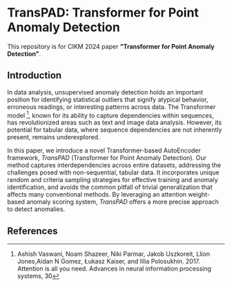 # TransPAD: Transformer for Point Anomaly Detection

This repository is for CIKM 2024 paper **"Transformer for Point Anomaly Detection"**.

## Introduction

In data analysis, unsupervised anomaly detection holds an important position for identifying statistical outliers that signify atypical behavior, erroneous readings, or interesting patterns across data.
The Transformer model [^1], known for its ability to capture dependencies within sequences, has revolutionized areas such as text and image data analysis.
However, its potential for tabular data, where sequence dependencies are not inherently present, remains underexplored.

In this paper, we introduce a novel Transformer-based AutoEncoder framework, _TransPAD_ (Transformer for Point Anomaly Detection).
Our method captures interdependencies across entire datasets, addressing the challenges posed with non-sequential, tabular data.
It incorporates unique random and criteria sampling strategies for effective training and anomaly identification, and avoids the common pitfall of trivial generalization that affects many conventional methods.
By leveraging an attention weight-based anomaly scoring system, _TransPAD_ offers a more precise approach to detect anomalies.



## References

[^1]: Ashish Vaswani, Noam Shazeer, Niki Parmar, Jakob Uszkoreit, Llion Jones,Aidan N Gomez, Łukasz Kaiser, and Illia Polosukhin. 2017. Attention is all you need. Advances in neural information processing systems, 30
